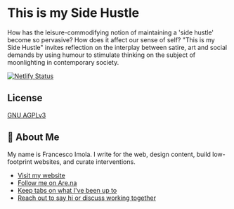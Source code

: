 # This is my Side Hustle

How has the leisure-commodifying notion of maintaining a 'side hustle' become so pervasive? How does it affect our sense of self? "This is my Side Hustle" invites reflection on the interplay between satire, art and social demands by using humour to stimulate thinking on the subject of moonlighting in contemporary society.

[![Netlify Status](https://api.netlify.com/api/v1/badges/3fa4004c-7aca-41b6-8203-9eab112ac296/deploy-status)](https://app.netlify.com/sites/my-side-hustle/deploys)

## License

[GNU AGPLv3](https://github.com/francescoimola/This-is-my-Side-Hustle/blob/e04ae4e20558862bf8a5eb6d02bd247132e2e241/LICENSE)

## 🥸 About Me

My name is Francesco Imola. I write for the web, design content, build low-footprint websites, and curate interventions.

- [Visit my website](https://www.francescoimola.com)
- [Follow me on Are.na](https://www.are.na/francesco-imola-2o2ng4qooxm/)
- [Keep tabs on what I've been up to](https://www.francescoimola.com/top-of-my-mind)
- [Reach out to say hi or discuss working together](https://www.francescoimola.com/contact)
